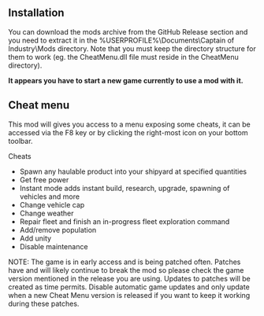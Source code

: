 ## Installation
You can download the mods archive from the GitHub Release section and you need to extract it in the %USERPROFILE%\Documents\Captain of Industry\Mods directory. Note that you must keep the directory structure for them to work (eg. the CheatMenu.dll file must reside in the CheatMenu directory).

**It appears you have to start a new game currently to use a mod with it.**

## Cheat menu

This mod will gives you access to a menu exposing some cheats, it can be accessed via the F8 key or by clicking the right-most icon on your bottom toolbar.

Cheats
- Spawn any haulable product into your shipyard at specified quantities
- Get free power
- Instant mode adds instant build, research, upgrade, spawning of vehicles and more
- Change vehicle cap
- Change weather
- Repair fleet and finish an in-progress fleet exploration command
- Add/remove population
- Add unity
- Disable maintenance

NOTE: The game is in early access and is being patched often. Patches have and will likely continue to break the mod so please check the game version mentioned in the release you are using. Updates to patches will be created as time permits. Disable automatic game updates and only update when a new Cheat Menu version is released if you want to keep it working during these patches.
